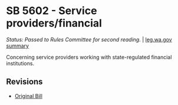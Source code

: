 # SB 5602 - Service providers/financial
*Status: Passed to Rules Committee for second reading.* | [leg.wa.gov summary](https://app.leg.wa.gov/billsummary?BillNumber=5602&Year=2021)

Concerning service providers working with state-regulated financial institutions.

## Revisions
* [Original Bill](1/)